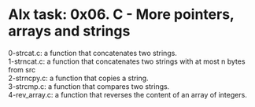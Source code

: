 # Alx task: 0x06. C - More pointers, arrays and strings  

0-strcat.c: a function that concatenates two strings.    
1-strncat.c: a function that concatenates two strings with at most n bytes from src  
2-strncpy.c:  a function that copies a string.  
3-strcmp.c:  a function that compares two strings.  
4-rev_array.c: a function that reverses the content of an array of integers.
